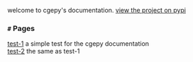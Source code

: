 welcome to cgepy's documentation. [view the project on pypi](https://pypi.org/project/cgepy)
### `#` Pages
[test-1](https://cgepy.github.io/docs/hello-world) a simple test for the cgepy documentation\
[test-2](https://cgepy.github.io/docs/hello-world) the same as test-1
